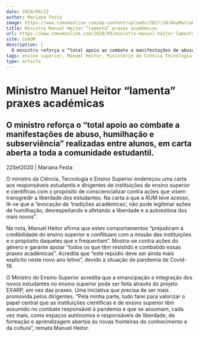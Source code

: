 ```yaml
---
date: 2020/09/22
author: Mariana Festa
image: https://www.comumonline.com/wp-content/uploads/2017/10/AnaMariaDinis_InauguracaoIBS02-1500x1000.jpg
title: Ministro Manuel Heitor “lamenta” praxes académicas
url: https://www.comumonline.com/2020/09/ministro-manuel-heitor-lamenta-praxes-academicas/
site: ComUM
description: |
  O ministro reforça o “total apoio ao combate a manifestações de abuso, humilhação e subserviência” realizadas entre alunos.
tags: ensino superior, Manuel Heitor, Ministério da Ciência Tecnologia e Ensino Superior, praxes académicas
type: article
---
```



# Ministro Manuel Heitor “lamenta” praxes académicas

## O ministro reforça o “total apoio ao combate a manifestações de abuso, humilhação e subserviência” realizadas entre alunos, em carta aberta a toda a comunidade estudantil.

22Set2020 | Mariana Festa

O ministro da Ciência, Tecnologia e Ensino Superior endereçou uma carta aos responsáveis estudantis e dirigentes de instituições de ensino superior e científicas com o propósito de consciencializar contra ações que visem transgredir a liberdade dos estudantes. Na carta a que a RUM teve acesso, lê-se que a “evocação de ‘tradições académicas’, não pode legitimar ações de humilhação, desrespeitando e afetando a liberdade e a autoestima dos mais novos”.

Na nota, Manuel Heitor afirma que estes comportamentos “prejudicam a credibilidade do ensino superior e conflituam com a missão das instituições e o propósito daqueles que o frequentam”. Mostra-se contra ações do género e garante apoiar “todos os que têm resistido e combatido essas praxes académicas”. Acredita que “este repúdio deve ser ainda mais explícito neste novo ano letivo”, devido à situação de pandemia de Covid-19.

O Ministro do Ensino Superior acredita que a emancipação e integração dos novos estudantes no ensino superior pode ser feita através do projeto EXARP, em vez das praxes. Uma iniciativa que precisa de ser mais promovida pelos dirigentes. “Pela minha parte, tudo farei para valorizar o papel central que as instituições científicas e de ensino superior têm assumido no combate responsável à pandemia e que se assumam, cada vez mais, como espaços autónomos e responsáveis de liberdade, de formação e aprendizagem abertos às novas fronteiras do conhecimento e da cultura”, remata Manuel Heitor.
